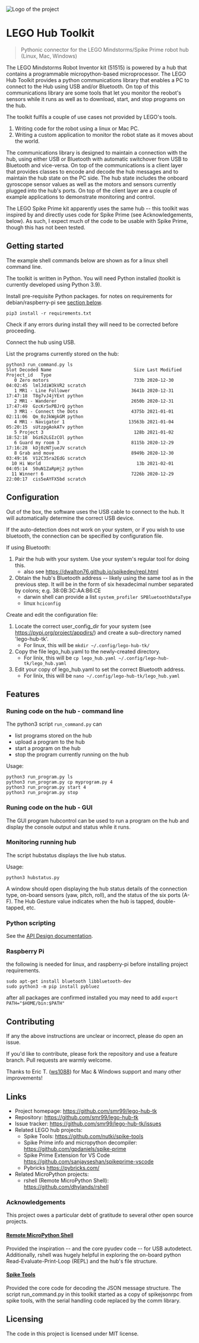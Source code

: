 ![Logo of the project](logo.jpg)

# LEGO Hub Toolkit
> Pythonic connector for the LEGO Mindstorms/Spike Prime robot hub (Linux, Mac, Windows)

The LEGO Mindstorms Robot Inventor kit (51515) is powered by a hub that contains a programmable micropython-based microprocessor.  The LEGO Hub Toolkit provides a python communications library that enables a PC to connect to the Hub using USB and/or Bluetooth.  On top of this communications library are some tools that let you monitor the reobot's sensors while it runs as well as to download, start, and stop programs on the hub. 

The toolkit fulfils a couple of use cases not provided by LEGO's tools.
1. Writing code for the robot using a linux or Mac PC.
1. Writing a custom application to monitor the robot state as it moves about the world.

The communications library is designed to maintain a connection with the hub, using either USB or Bluetooth with automatic switchover from USB to Bluetooth and vice-versa.  On top of the communications is a client layer that provides classes to encode and decode the hub messages and to maintain the hub state on the PC side.  The hub state includes the onboard gyroscope sensor values as well as the motors and sensors currently plugged into the hub's ports.  On top of the client layer are a couple of example applications to demonstrate monitoring and control.

The LEGO Spike Prime kit apparently uses the same hub -- this toolkit was inspired by and directly uses code for Spike Prime (see Acknowledgements, below).  As such, I expect much of the code to be usable with Spike Prime, though this has not been tested.


## Getting started

The example shell commands below are shown as for a linux shell command line.  

The toolkit is written in Python.  You will need Python installed (toolkit is currently developed using Python 3.9).  

Install pre-requisite Python packages.
for notes on requirements for debian/raspberry-pi see [section below](#raspberry-pi).

```shell
pip3 install -r requirements.txt
```
Check if any errors during install they will need to be corrected before proceeding.

Connect the hub using USB.  

List the programs currently stored on the hub:

```shell
python3 run_command.py ls
Slot Decoded Name                               Size Last Modified        Project_id   Type      
   0 Zero motors                                733b 2020-12-30 04:02:45  lmlJdiW3kVR2 scratch   
   1 MR1 - Line Follower                       3641b 2020-12-31 17:47:18  T8g7vJ4jYExt python    
   2 MR1 - Wanderer                            2650b 2020-12-31 17:47:49  GzcKr5xPBJrQ python    
   3 MR1 - Connect the Dots                    4375b 2021-01-01 02:11:06  Qm_0zJkWgkGM python    
   4 MR1 - Navigator 1                        13563b 2021-01-04 05:20:15  sUtzpgAokATv python    
   5 Project 3                                  128b 2021-01-02 18:52:18  bGz62LGIzCOl python    
   6 Guard my room 3                           8115b 2020-12-29 17:16:28  kDj0zNTjueJV scratch   
   8 Grab and move                             8949b 2020-12-30 03:49:16  V12C35ra2EdG scratch   
  10 Hi World                                    13b 2021-02-01 04:05:14  50uN1ZaRpHj2 python    
  11 Winner! 6                                 7226b 2020-12-29 22:00:17  cis5eAYFX5bd scratch   
```

## Configuration

Out of the box, the software uses the USB cable to connect to the hub.  It will automatically determine the correct USB device.  

If the auto-detection does not work on your system, or if you wish to use bluetooth, the connection can be specified by configuration file.

If using Bluetooth:
1. Pair the hub with your system.  Use your system's regular tool for doing this.
   - also see https://dwalton76.github.io/spikedev/repl.html
2. Obtain the hub's Bluetooth address -- likely using the same tool as in the previous step.  It will be in the form of six hexadecimal number separated by colons; e.g. 38:0B:3C:AA:B6:CE
   - darwin shell can provide a list `system_profiler SPBluetoothDataType`
   - linux `hciconfig` 

Create and edit the configuration file:

1. Locate the correct user_config_dir for your system (see https://pypi.org/project/appdirs/) and create a sub-directory named 'lego-hub-tk'.
   - For linux, this will be `mkdir ~/.config/lego-hub-tk/`
2. Copy the file lego_hub.yaml to the newly-created directory.
   - For linix, this will be `cp lego_hub.yaml ~/.config/lego-hub-tk/lego_hub.yaml`
3. Edit your copy of lego_hub.yaml to set the correct Bluetooth address.
   - For linix, this will be `nano ~/.config/lego-hub-tk/lego_hub.yaml`


## Features

### Runing code on the hub - command line

The python3 script `run_command.py` can
* list programs stored on the hub
* upload a program to the hub
* start a program on the hub
* stop the program currently running on the hub

Usage:
```shell
python3 run_program.py ls
python3 run_program.py cp myprogram.py 4
python3 run_program.py start 4
python3 run_program.py stop
```

### Runing code on the hub - GUI

The GUI program hubcontrol can be used to run a program on the hub and display the console output and status while it runs.  

### Monitoring running hub

The script hubstatus displays the live hub status.

Usage:
```shell
python3 hubstatus.py
```

A window should open displaying the hub status details of the connection type, on-board sensors (yaw, pitch, roll), and the status of the six ports (A-F).  The Hub Gesture value indicates when the hub is tapped, double-tapped, etc.

### Python scripting

See the [API Design documentation](design.md).

### Raspberry Pi 

the following is needed for linux, and raspberry-pi before installing project requirements.

```shell
sudo apt-get install bluetooth libbluetooth-dev
sudo python3 -m pip install pybluez
```

after all packages are confirmed installed you may need to add `export PATH="$HOME/bin:$PATH"`

## Contributing

If any the above instructions are unclear or incorrect, please do open an issue.

If you'd like to contribute, please fork the repository and use a feature
branch. Pull requests are warmly welcome.

Thanks to Eric T. ([ws1088](https://github.com/ws1088)) for Mac & Windows support and many other improvements!

## Links

- Project homepage: https://github.com/smr99/lego-hub-tk
- Repository: https://github.com/smr99/lego-hub-tk
- Issue tracker: https://github.com/smr99/lego-hub-tk/issues
- Related LEGO hub projects:
  - Spike Tools: https://github.com/nutki/spike-tools
  - Spike Prime info and micropython decompiler: https://github.com/gpdaniels/spike-prime
  - Spike Prime Extension for VS Code https://github.com/sanjayseshan/spikeprime-vscode
  - Pybricks https://pybricks.com/
- Related MicroPython projects:
  - rshell (Remote MicroPython Shell): https://github.com/dhylands/rshell

### Acknowledgements

This project owes a particular debt of gratitude to several other open source projects.

#### [Remote MicroPython Shell](https://github.com/dhylands/rshell)

Provided the inspiration -- and the core pyudev code -- for USB autodetect.  Additionally, rshell was hugely helpful in exploring the on-board python Read-Evaluate-Print-Loop (REPL) and the hub's file structure.

#### [Spike Tools](https://github.com/nutki/spike-tools)

Provided the core code for decoding the JSON message structure.  The script run_command.py in this toolkit started as a copy of spikejsonrpc from spike tools, with the serial handling code replaced by the comm library.


## Licensing

The code in this project is licensed under MIT license.
